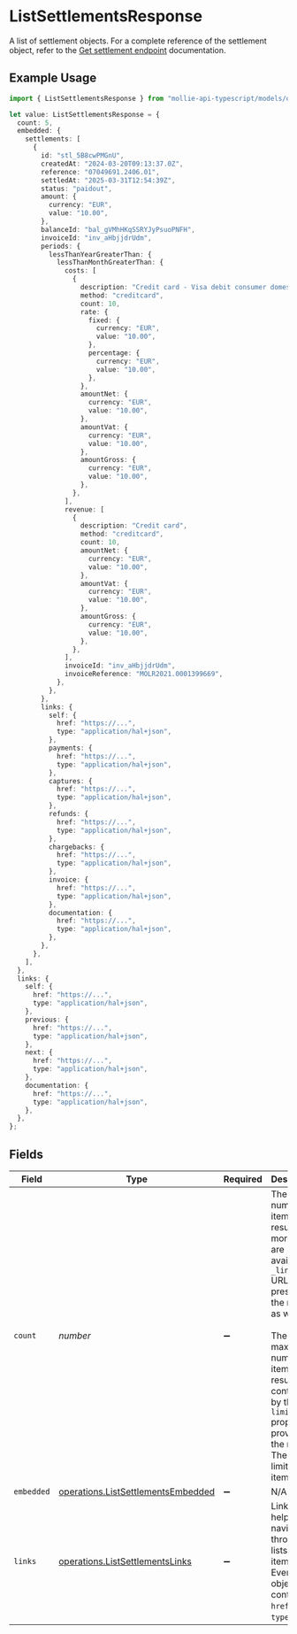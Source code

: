 # ListSettlementsResponse

A list of settlement objects. For a complete reference of the settlement
object, refer to the [Get settlement endpoint](get-settlement) documentation.

## Example Usage

```typescript
import { ListSettlementsResponse } from "mollie-api-typescript/models/operations";

let value: ListSettlementsResponse = {
  count: 5,
  embedded: {
    settlements: [
      {
        id: "stl_5B8cwPMGnU",
        createdAt: "2024-03-20T09:13:37.0Z",
        reference: "07049691.2406.01",
        settledAt: "2025-03-31T12:54:39Z",
        status: "paidout",
        amount: {
          currency: "EUR",
          value: "10.00",
        },
        balanceId: "bal_gVMhHKqSSRYJyPsuoPNFH",
        invoiceId: "inv_aHbjjdrUdm",
        periods: {
          lessThanYearGreaterThan: {
            lessThanMonthGreaterThan: {
              costs: [
                {
                  description: "Credit card - Visa debit consumer domestic",
                  method: "creditcard",
                  count: 10,
                  rate: {
                    fixed: {
                      currency: "EUR",
                      value: "10.00",
                    },
                    percentage: {
                      currency: "EUR",
                      value: "10.00",
                    },
                  },
                  amountNet: {
                    currency: "EUR",
                    value: "10.00",
                  },
                  amountVat: {
                    currency: "EUR",
                    value: "10.00",
                  },
                  amountGross: {
                    currency: "EUR",
                    value: "10.00",
                  },
                },
              ],
              revenue: [
                {
                  description: "Credit card",
                  method: "creditcard",
                  count: 10,
                  amountNet: {
                    currency: "EUR",
                    value: "10.00",
                  },
                  amountVat: {
                    currency: "EUR",
                    value: "10.00",
                  },
                  amountGross: {
                    currency: "EUR",
                    value: "10.00",
                  },
                },
              ],
              invoiceId: "inv_aHbjjdrUdm",
              invoiceReference: "MOLR2021.0001399669",
            },
          },
        },
        links: {
          self: {
            href: "https://...",
            type: "application/hal+json",
          },
          payments: {
            href: "https://...",
            type: "application/hal+json",
          },
          captures: {
            href: "https://...",
            type: "application/hal+json",
          },
          refunds: {
            href: "https://...",
            type: "application/hal+json",
          },
          chargebacks: {
            href: "https://...",
            type: "application/hal+json",
          },
          invoice: {
            href: "https://...",
            type: "application/hal+json",
          },
          documentation: {
            href: "https://...",
            type: "application/hal+json",
          },
        },
      },
    ],
  },
  links: {
    self: {
      href: "https://...",
      type: "application/hal+json",
    },
    previous: {
      href: "https://...",
      type: "application/hal+json",
    },
    next: {
      href: "https://...",
      type: "application/hal+json",
    },
    documentation: {
      href: "https://...",
      type: "application/hal+json",
    },
  },
};
```

## Fields

| Field                                                                                                                                                                                                                                                                     | Type                                                                                                                                                                                                                                                                      | Required                                                                                                                                                                                                                                                                  | Description                                                                                                                                                                                                                                                               | Example                                                                                                                                                                                                                                                                   |
| ------------------------------------------------------------------------------------------------------------------------------------------------------------------------------------------------------------------------------------------------------------------------- | ------------------------------------------------------------------------------------------------------------------------------------------------------------------------------------------------------------------------------------------------------------------------- | ------------------------------------------------------------------------------------------------------------------------------------------------------------------------------------------------------------------------------------------------------------------------- | ------------------------------------------------------------------------------------------------------------------------------------------------------------------------------------------------------------------------------------------------------------------------- | ------------------------------------------------------------------------------------------------------------------------------------------------------------------------------------------------------------------------------------------------------------------------- |
| `count`                                                                                                                                                                                                                                                                   | *number*                                                                                                                                                                                                                                                                  | :heavy_minus_sign:                                                                                                                                                                                                                                                        | The number of items in this result set. If more items are available, a `_links.next` URL will be present in the result<br/>as well.<br/><br/>The maximum number of items per result set is controlled by the `limit` property provided in the request. The default<br/>limit is 50 items. | 5                                                                                                                                                                                                                                                                         |
| `embedded`                                                                                                                                                                                                                                                                | [operations.ListSettlementsEmbedded](../../models/operations/listsettlementsembedded.md)                                                                                                                                                                                  | :heavy_minus_sign:                                                                                                                                                                                                                                                        | N/A                                                                                                                                                                                                                                                                       |                                                                                                                                                                                                                                                                           |
| `links`                                                                                                                                                                                                                                                                   | [operations.ListSettlementsLinks](../../models/operations/listsettlementslinks.md)                                                                                                                                                                                        | :heavy_minus_sign:                                                                                                                                                                                                                                                        | Links to help navigate through the lists of items. Every URL object will contain an `href` and a `type` field.                                                                                                                                                            |                                                                                                                                                                                                                                                                           |